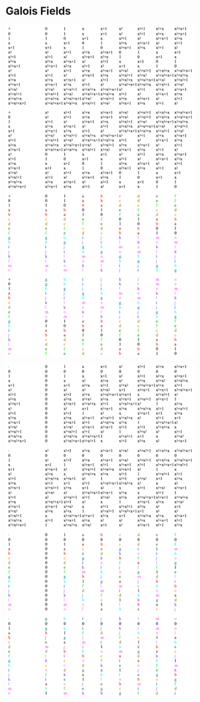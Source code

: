 # Galois Fields

![addition table for the Galois field of order 16](images/galois_field_order_16_add_table.png)

![multiplication table for the Galois Field of order 16](images/galois_field_order_16_mul_table.png)

